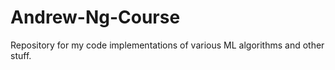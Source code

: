 # Andrew-Ng-Course
Repository for my code implementations of various ML algorithms and other stuff.
